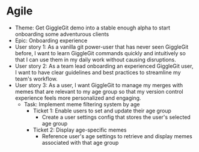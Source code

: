 # Agile

- Theme: Get GiggleGit demo into a stable enough alpha to start onboarding some adventurous clients
- Epic: Onboarding experience
- User story 1: As a vanilla git power-user that has never seen GiggleGit before, I want to learn GiggleGit commands quickly and intuitively so that I can use them in my daily work without causing disruptions.
- User story 2: As a team lead onboarding an experienced GiggleGit user, I want to have clear guidelines and best practices to streamline my team's workflow.
- User story 3: As a user, I want GiggleGit to manage my merges with memes that are relevant to my age group so that my version control experience feels more personalized and engaging.
    - Task: Implement meme filtering system by age
        - Ticket 1: Enable users to set and update their age group
            - Create a user settings config that stores the user's selected age group
        - Ticket 2: Display age-specific memes
            - Reference user's age settings to retrieve and display memes associated with that age group
